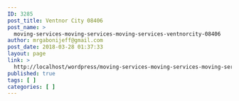 ```yaml
---
ID: 3285
post_title: Ventnor City 08406
post_name: >
  moving-services-moving-services-moving-services-ventnorcity-08406
author: mrgabonijeff@gmail.com
post_date: 2018-03-28 01:37:33
layout: page
link: >
  http://localhost/wordpress/moving-services-moving-services-moving-services-ventnorcity-08406/
published: true
tags: [ ]
categories: [ ]
---
```

